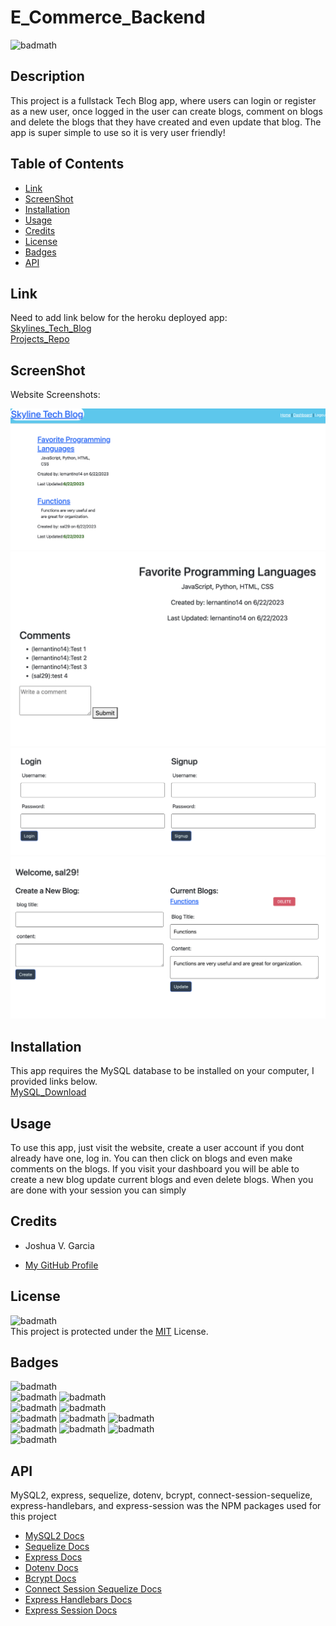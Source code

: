 # E_Commerce_Backend

![badmath](https://img.shields.io/badge/License-MIT-yellow)<br>

## Description

This project is a fullstack Tech Blog app, where users can login or register as a new user, once logged in the user can create blogs, comment on blogs and delete the blogs that they have created and even update that blog. The app is super simple to use so it is very user friendly!

## Table of Contents

- [Link](#link)
- [ScreenShot](#screenshot)
- [Installation](#installation)
- [Usage](#usage)
- [Credits](#credits)
- [License](#license)
- [Badges](#badges)
- [API](#api)

## Link

Need to add link below for the heroku deployed app:<br>
[Skylines_Tech_Blog]()<br>
[Projects_Repo](https://github.com/garciajv86/Skylines-Tech-Blog)

## ScreenShot
Website Screenshots:
<br>

![Tech_Blog_Screenshot](./Assets/Screenshot%202023-06-30%20at%201.34.40%20PM.png)
![Tech_Blog_Screenshot](./Assets/Screenshot%202023-06-30%20at%201.35.12%20PM.png)
![Tech_Blog_Screenshot](./Assets/Screenshot%202023-06-30%20at%201.35.34%20PM.png)
![Tech_Blog_Screenshot](./Assets/Screenshot%202023-06-30%20at%201.36.03%20PM.png)

## Installation

This app requires the MySQL database to be installed on your computer, I provided links below.<br>
[MySQL_Download](https://dev.mysql.com/downloads/mysql/)

## Usage

To use this app, just visit the website, create a user account if you dont already have one, log in. You can then click on blogs and even make comments on the blogs. If you visit your dashboard you will be able to create a new blog update current blogs and even delete blogs. When you are done with your session you can simply

## Credits

- Joshua V. Garcia

- [My GitHub Profile](https://github.com/garciajv86)

## License

![badmath](https://img.shields.io/badge/License-MIT-yellow)<br>
This project is protected under the [MIT](https://choosealicense.com/licenses/mit/) License.

## Badges

![badmath](https://img.shields.io/badge/-JAVASCRIPT-blue)<br>
![badmath](https://img.shields.io/badge/-Node.JS-brightgreen)
![badmath](https://img.shields.io/badge/-NPM-success)<br>
![badmath](https://img.shields.io/badge/-Sequelize-success)
![badmath](https://img.shields.io/badge/-ConnectSessionSequelize-success)<br>
![badmath](https://img.shields.io/badge/-Express-success)
![badmath](https://img.shields.io/badge/-ExpressHandlebars-success)
![badmath](https://img.shields.io/badge/-ExpressSession-success)<br>
![badmath](https://img.shields.io/badge/-Dotenv-success)
![badmath](https://img.shields.io/badge/-bcrypt-success)
![badmath](https://img.shields.io/badge/-MySQL2-success)<br>
![badmath](https://img.shields.io/badge/-MySQL-blue)

## API

MySQL2, express, sequelize, dotenv, bcrypt, connect-session-sequelize, express-handlebars, and express-session was the NPM packages used for this project

- [MySQL2 Docs](https://www.npmjs.com/package/mysql2#installation)
- [Sequelize Docs](https://sequelize.org/docs/v6/)
- [Express Docs](https://expressjs.com/en/4x/api.html)
- [Dotenv Docs](https://www.npmjs.com/package/dotenv)
- [Bcrypt Docs](https://www.npmjs.com/package/bcrypt)
- [Connect Session Sequelize Docs](https://www.npmjs.com/package/connect-session-sequelize)
- [Express Handlebars Docs](https://www.npmjs.com/package/express-handlebars)
- [Express Session Docs](https://www.npmjs.com/package/express-session)
